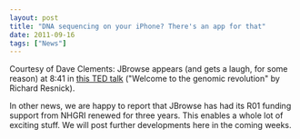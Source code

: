```yaml
---
layout: post
title: "DNA sequencing on your iPhone? There's an app for that"
date: 2011-09-16
tags: ["News"]
---
```


Courtesy of Dave Clements: JBrowse appears (and gets a laugh, for some reason)
at 8:41 in
[this TED talk](http://www.ted.com/talks/richard_resnick_welcome_to_the_genomic_revolution.html)
("Welcome to the genomic revolution" by Richard Resnick).

In other news, we are happy to report that JBrowse has had its R01 funding
support from NHGRI renewed for three years. This enables a whole lot of exciting
stuff. We will post further developments here in the coming weeks.

